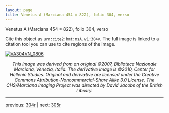 ```yaml
---
layout: page
title: Venetus A (Marciana 454 = 822), folio 304, verso
---
```


Venetus A (Marciana 454 = 822), folio 304, verso

Cite this object as `urn:cite2:hmt:msA.v1:304v`.  The full image is linked to a citation tool you can use to cite regions of the image.

[![VA304VN_0806](http://www.homermultitext.org/iipsrv?IIIF=/project/homer/pyramidal/deepzoom/hmt/vaimg/2017a/VA304VN_0806.tif/full/800,/0/default.jpg)](http://www.homermultitext.org/ict2/?urn=urn:cite2:hmt:vaimg.2017a:VA304VN_0806) 

<p style="text-align: center; font-style: italic;">This image was derived from an original ©2007, Biblioteca Nazionale Marciana, Venezia, Italia. The derivative image is ©2010, Center for Hellenic Studies. Original and derivative are licensed under the Creative Commons Attribution-Noncommercial-Share Alike 3.0 License. The CHS/Marciana Imaging Project was directed by David Jacobs of the British Library.</p>

---

previous: [304r](../304r/) | next: [305r](../305r/)